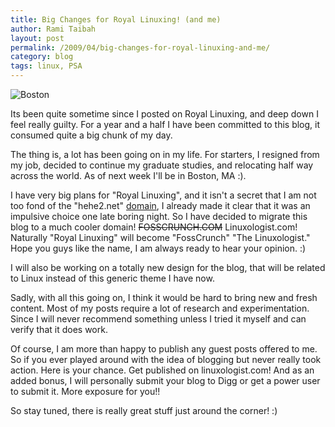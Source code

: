 ```yaml
---
title: Big Changes for Royal Linuxing! (and me)
author: Rami Taibah 
layout: post
permalink: /2009/04/big-changes-for-royal-linuxing-and-me/
category: blog
tags: linux, PSA
---
```


![Boston]({filename}/images/boston.jpg)

Its been quite sometime since I posted on Royal Linuxing, and deep down I feel really guilty.  For a year and a half I have been committed to this blog, it consumed quite a big chunk of my day.

The thing is, a lot has been going on in my life. For starters, I resigned from my job, decided to continue my graduate studies, and relocating half way across the world. As of next week I'll be in Boston, MA :).

I have very big plans for "Royal Linuxing", and it isn't a secret that I am not too fond of the "hehe2.net" [domain]({filename}/blog/2009-02-07-change-we-can-understand.markdown), I already made it clear that it was an impulsive choice one late boring night. So I have decided to migrate this blog to a much cooler domain! <s>FOSSCRUNCH.COM</s> Linuxologist.com! Naturally "Royal Linuxing" will become "FossCrunch" "The Linuxologist." Hope you guys like the name, I am always ready to hear your opinion. :)


I will also be working on a totally new design for the blog, that will be related to Linux instead of this generic theme I have now.

Sadly, with all this going on, I think it would be hard to bring new and fresh content. Most of my posts require a lot of research and experimentation. Since I will never recommend something unless I tried it myself and can verify that it does work.

Of course, I am more than happy to publish any guest posts offered to me. So if you ever played around with the idea of blogging but never really took action. Here is your chance. Get published on linuxologist.com! And as an added bonus, I will personally submit your blog to Digg or get a power user to submit it. More exposure for you!!

So stay tuned, there is really great stuff just around the corner! :)
